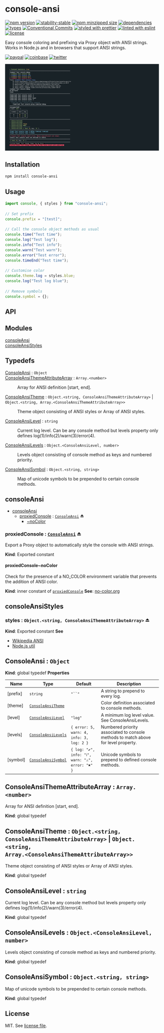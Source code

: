 # console-ansi

[![npm version](https://img.shields.io/npm/v/console-ansi)](https://www.npmjs.com/package/console-ansi)
[![stability-stable](https://img.shields.io/badge/stability-stable-green.svg)](https://www.npmjs.com/package/console-ansi)
[![npm minzipped size](https://img.shields.io/bundlephobia/minzip/console-ansi)](https://bundlephobia.com/package/console-ansi)
[![dependencies](https://img.shields.io/librariesio/release/npm/console-ansi)](https://github.com/dmnsgn/console-ansi/blob/main/package.json)
[![types](https://img.shields.io/npm/types/console-ansi)](https://github.com/microsoft/TypeScript)
[![Conventional Commits](https://img.shields.io/badge/Conventional%20Commits-1.0.0-fa6673.svg)](https://conventionalcommits.org)
[![styled with prettier](https://img.shields.io/badge/styled_with-Prettier-f8bc45.svg?logo=prettier)](https://github.com/prettier/prettier)
[![linted with eslint](https://img.shields.io/badge/linted_with-ES_Lint-4B32C3.svg?logo=eslint)](https://github.com/eslint/eslint)
[![license](https://img.shields.io/github/license/dmnsgn/console-ansi)](https://github.com/dmnsgn/console-ansi/blob/main/LICENSE.md)

Easy console coloring and prefixing via Proxy object with ANSI strings. Works in Node.js and in browsers that support ANSI strings.

[![paypal](https://img.shields.io/badge/donate-paypal-informational?logo=paypal)](https://paypal.me/dmnsgn)
[![coinbase](https://img.shields.io/badge/donate-coinbase-informational?logo=coinbase)](https://commerce.coinbase.com/checkout/56cbdf28-e323-48d8-9c98-7019e72c97f3)
[![twitter](https://img.shields.io/twitter/follow/dmnsgn?style=social)](https://twitter.com/dmnsgn)

![](https://raw.githubusercontent.com/dmnsgn/console-ansi/main/screenshot.jpg)

## Installation

```bash
npm install console-ansi
```

## Usage

```js
import console, { styles } from "console-ansi";

// Set prefix
console.prefix = "[test]";

// Call the console object methods as usual
console.time("Test time");
console.log("Test log");
console.info("Test info");
console.warn("Test warn");
console.error("Test error");
console.timeEnd("Test time");

// Customise color
console.theme.log = styles.blue;
console.log("Test log blue");

// Remove symbols
console.symbol = {};
```

## API

<!-- api-start -->

## Modules

<dl>
<dt><a href="#module_consoleAnsi">consoleAnsi</a></dt>
<dd></dd>
<dt><a href="#module_consoleAnsiStyles">consoleAnsiStyles</a></dt>
<dd></dd>
</dl>

## Typedefs

<dl>
<dt><a href="#ConsoleAnsi">ConsoleAnsi</a> : <code>Object</code></dt>
<dd></dd>
<dt><a href="#ConsoleAnsiThemeAttributeArray">ConsoleAnsiThemeAttributeArray</a> : <code>Array.&lt;number&gt;</code></dt>
<dd><p>Array for ANSI definition [start, end].</p>
</dd>
<dt><a href="#ConsoleAnsiTheme">ConsoleAnsiTheme</a> : <code>Object.&lt;string, ConsoleAnsiThemeAttributeArray&gt;</code> | <code>Object.&lt;string, Array.&lt;ConsoleAnsiThemeAttributeArray&gt;&gt;</code></dt>
<dd><p>Theme object consisting of ANSI styles or Array of ANSI styles.</p>
</dd>
<dt><a href="#ConsoleAnsiLevel">ConsoleAnsiLevel</a> : <code>string</code></dt>
<dd><p>Current log level. Can be any console method but levels property only defines log(1)/info(2)/warn(3)/error(4).</p>
</dd>
<dt><a href="#ConsoleAnsiLevels">ConsoleAnsiLevels</a> : <code>Object.&lt;ConsoleAnsiLevel, number&gt;</code></dt>
<dd><p>Levels object consisting of console method as keys and numbered priority.</p>
</dd>
<dt><a href="#ConsoleAnsiSymbol">ConsoleAnsiSymbol</a> : <code>Object.&lt;string, string&gt;</code></dt>
<dd><p>Map of unicode symbols to be prepended to certain console methods.</p>
</dd>
</dl>

<a name="module_consoleAnsi"></a>

## consoleAnsi

- [consoleAnsi](#module_consoleAnsi)
  - [proxiedConsole](#exp_module_consoleAnsi--proxiedConsole) : [<code>ConsoleAnsi</code>](#ConsoleAnsi) ⏏
    - [~noColor](#module_consoleAnsi--proxiedConsole..noColor)

<a name="exp_module_consoleAnsi--proxiedConsole"></a>

### proxiedConsole : [<code>ConsoleAnsi</code>](#ConsoleAnsi) ⏏

Export a Proxy object to automatically style the console with ANSI strings.

**Kind**: Exported constant
<a name="module_consoleAnsi--proxiedConsole..noColor"></a>

#### proxiedConsole~noColor

Check for the presence of a NO_COLOR environment variable that prevents the addition of ANSI color.

**Kind**: inner constant of [<code>proxiedConsole</code>](#exp_module_consoleAnsi--proxiedConsole)
**See**: [no-color.org](https://no-color.org/)
<a name="module_consoleAnsiStyles"></a>

## consoleAnsiStyles

<a name="exp_module_consoleAnsiStyles--styles"></a>

### styles : <code>Object.&lt;string, ConsoleAnsiThemeAttributeArray&gt;</code> ⏏

**Kind**: Exported constant
**See**

- [Wikipedia ANSI](<https://en.wikipedia.org/wiki/ANSI_escape_code#SGR_(Select_Graphic_Rendition)_parameters>)
- [Node.js util](https://nodejs.org/api/util.html#util_customizing_util_inspect_colors)

<a name="ConsoleAnsi"></a>

## ConsoleAnsi : <code>Object</code>

**Kind**: global typedef
**Properties**

| Name     | Type                                                 | Default                                                                                             | Description                                                                        |
| -------- | ---------------------------------------------------- | --------------------------------------------------------------------------------------------------- | ---------------------------------------------------------------------------------- |
| [prefix] | <code>string</code>                                  | <code>&quot;&#x60;&#x60;&quot;</code>                                                               | A string to prepend to every log.                                                  |
| [theme]  | [<code>ConsoleAnsiTheme</code>](#ConsoleAnsiTheme)   |                                                                                                     | Color definition associated to console methods.                                    |
| [level]  | [<code>ConsoleAnsiLevel</code>](#ConsoleAnsiLevel)   | <code>&quot;log&quot;</code>                                                                        | A minimum log level value. See ConsoleAnsiLevels.                                  |
| [levels] | [<code>ConsoleAnsiLevels</code>](#ConsoleAnsiLevels) | <code>{ error: 5, warn: 4, info: 3, log: 2 }</code>                                                 | Numbered priority associated to console methods to match above for level property. |
| [symbol] | [<code>ConsoleAnsiSymbol</code>](#ConsoleAnsiSymbol) | <code>{ log: &quot;✔&quot;, info: &quot;ℹ&quot;, warn: &quot;⚠&quot;, error: &quot;✖&quot; }</code> | Unicode symbols to prepend to defined console methods.                             |

<a name="ConsoleAnsiThemeAttributeArray"></a>

## ConsoleAnsiThemeAttributeArray : <code>Array.&lt;number&gt;</code>

Array for ANSI definition [start, end].

**Kind**: global typedef
<a name="ConsoleAnsiTheme"></a>

## ConsoleAnsiTheme : <code>Object.&lt;string, ConsoleAnsiThemeAttributeArray&gt;</code> \| <code>Object.&lt;string, Array.&lt;ConsoleAnsiThemeAttributeArray&gt;&gt;</code>

Theme object consisting of ANSI styles or Array of ANSI styles.

**Kind**: global typedef
<a name="ConsoleAnsiLevel"></a>

## ConsoleAnsiLevel : <code>string</code>

Current log level. Can be any console method but levels property only defines log(1)/info(2)/warn(3)/error(4).

**Kind**: global typedef
<a name="ConsoleAnsiLevels"></a>

## ConsoleAnsiLevels : <code>Object.&lt;ConsoleAnsiLevel, number&gt;</code>

Levels object consisting of console method as keys and numbered priority.

**Kind**: global typedef
<a name="ConsoleAnsiSymbol"></a>

## ConsoleAnsiSymbol : <code>Object.&lt;string, string&gt;</code>

Map of unicode symbols to be prepended to certain console methods.

**Kind**: global typedef

<!-- api-end -->

## License

MIT. See [license file](https://github.com/dmnsgn/console-ansi/blob/main/LICENSE.md).
